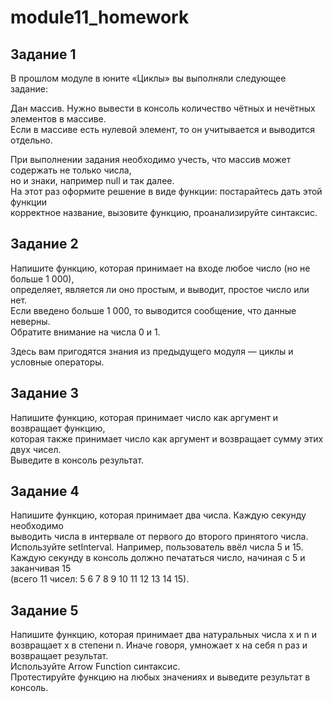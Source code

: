 # module11_homework

Задание 1  
---------  
В прошлом модуле в юните «Циклы» вы выполняли следующее задание:  
  
Дан массив. Нужно вывести в консоль количество чётных и нечётных элементов в массиве.  
Если в массиве есть нулевой элемент, то он учитывается и выводится отдельно.  
  
При выполнении задания необходимо учесть, что массив может содержать не только числа,   
но и знаки, например null и так далее.  
На этот раз оформите решение в виде функции: постарайтесь дать этой функции   
корректное название, вызовите функцию, проанализируйте синтаксис.  
  

Задание 2  
---------  
Напишите функцию, которая принимает на входе любое число (но не больше 1 000),   
определяет, является ли оно простым, и выводит, простое число или нет.  
Если введено больше 1 000, то выводится сообщение, что данные неверны.   
Обратите внимание на числа 0 и 1.  
  
Здесь вам пригодятся знания из предыдущего модуля — циклы и условные операторы.  
  
  
Задание 3  
---------  
Напишите функцию, которая принимает число как аргумент и возвращает функцию,  
которая также принимает число как аргумент и возвращает сумму этих двух чисел.   
Выведите в консоль результат.  
  
  
Задание 4  
---------  
Напишите функцию, которая принимает два числа. Каждую секунду необходимо  
выводить числа в интервале от первого до второго принятого числа.  
Используйте setInterval. 
Например, пользователь ввёл числа 5 и 15.  
Каждую секунду в консоль должно печататься число, начиная с 5 и заканчивая 15   
(всего 11 чисел: 5 6 7 8 9 10 11 12 13 14 15).  
  
  
Задание 5  
---------  
Напишите функцию, которая принимает два натуральных числа x и n и  
возвращает x в степени n. Иначе говоря, умножает x на себя n раз и возвращает результат.  
Используйте Arrow Function синтаксис.  
Протестируйте функцию на любых значениях и выведите результат в консоль.  



